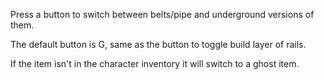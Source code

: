 Press a button to switch between belts/pipe and underground versions of them.

The default button is G, same as the button to toggle build layer of rails.

If the item isn't in the character inventory it will switch to a ghost item.
